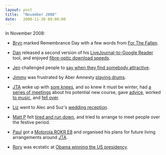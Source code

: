 ```yaml
---
layout: post
title:  "November 2008"
date:   2008-11-30 09:00:00
---
```


In November 2008:

* [Bryn][bryn] marked Remembrance Day with a few words from [For The Fallen](http://randomlyevil.org.uk/2008/11/11/lest-we-forget/).

* [Dan][dan] released a second version of his [LiveJournal-to-Google Reader](http://www.scatmania.org/2008/11/26/livejournal-to-google-reader-v20/) tool, and enjoyed [fibre-optic download speeds](http://www.scatmania.org/2008/11/28/fibre-optics-are-cool/).

* [Jen][jen] challenged people to [say when they find somebody attractive](http://scleip.livejournal.com/57696.html).

* [Jimmy][jimmy] was frustrated by Aber Amnesty [playing drums](http://vikingjim.livejournal.com/34372.html).

* [JTA][jta] woke up with [sore knees](http://blog.electricquaker.co.uk/2008/11/07/must-be-winter/), and so knew it must be winter, had [a series of meetings](http://blog.electricquaker.co.uk/2008/11/12/if-tyler-durden-knew-how-to-change-a-tap-he-wouldnt-have-to-punch-people-in-the-face/) about his potential new course, gave [advice](http://blog.electricquaker.co.uk/2008/11/14/a-word-of-advice/), worked [to music](http://blog.electricquaker.co.uk/2008/11/19/update-in-the-manner-of-an-unhelpfully-titled-pile-of-generic/), and [fell over](http://blog.electricquaker.co.uk/2008/11/21/ow/).

* [Liz][liz] went to Alec and Suz's [wedding reception](http://norasdollhouse.livejournal.com/104799.html).

* [Matt P][matt-p] felt [tired and run down](http://myzelik.livejournal.com/42056.html), and tried to arrange to meet people over the festive period.

* [Paul][paul] got a [Motorola ROKR E8](http://blog.pacifist.co.uk/2008/11/26/five-weeks/) and organised his plans for future living arrangements around [JTA][jta].

* [Rory][rory] was ecstatic at [Obama winning the US presidency](http://razinaber.livejournal.com/104612.html).


[adam-g]:  http://strokeyadam.livejournal.com/
[adam-w]:  http://www.ad-space.org.uk/
[andy-k]:  http://theguidemark3.livejournal.com/
[andy-r]:  http://selfdoubtgun.wordpress.com/
[beth]:    http://littlegreenbeth.livejournal.com/
[bryn]:    http://randomlyevil.org.uk/
[claire]:  http://nowebsite.co.uk/blog/
[dan]:     http://www.scatmania.org/
[ele]:     http://ele-is-crazy.livejournal.com/
[fiona]:   http://fionafish.wordpress.com/
[hayley]:  http://leelee1983.livejournal.com/
[jen]:     http://scleip.livejournal.com/
[jimmy]:   http://vikingjim.livejournal.com/
[jta]:     http://blog.electricquaker.co.uk/
[kit]:     http://reaperkit.wordpress.com/
[liz]:     http://norasdollhouse.livejournal.com/
[malbo21]: http://malbo21.wordpress.com/
[matt-p]:  http://myzelik.livejournal.com/
[matt-r]:  http://matt-inthe-hat.livejournal.com/
[paul]:    http://blog.pacifist.co.uk/
[penny]:   http://thepennyfaerie.livejournal.com/
[pete]:    http://loonybin345.livejournal.com/
[rory]:    http://razinaber.livejournal.com/
[ruth]:    http://fleeblewidget.co.uk/
[sarah]:   http://starlight-sarah.livejournal.com/
[sian]:    http://elgingerbread.wordpress.com/
